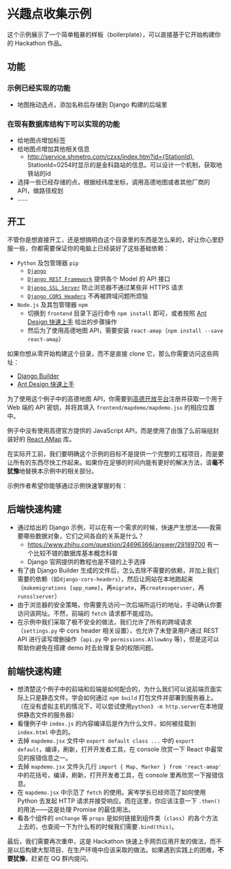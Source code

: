 兴趣点收集示例
=============

这个示例展示了一个简单粗暴的样板（boilerplate），可以直接基于它开始构建你的 Hackathon 作品。

功能
----

### 示例已经实现的功能
* 地图拖动选点，添加名称后存储到 Django 构建的后端里

### 在现有数据库结构下可以实现的功能
* 给地图点增加标签
* 给地图点增加其他相关信息
    * http://service.shmetro.com/czxx/index.htm?id={StationId}, StationId=0254时显示的是金科路站的信息。可以设计一个机制，获取地铁站的id
* 选择一些已经存储的点，根据经纬度坐标，调用高德地图或者其他厂商的 API，做路径规划
* ……

开工
----

不管你是想直接开工，还是想搞明白这个目录里的东西是怎么来的，好让你心里舒服一些，你都需要保证你的电脑上已经装好了这些基础依赖：
* `Python` 及包管理器 `pip`
    * [`Django`](https://www.djangoproject.com/download/)
    * [`Django REST Framework`](http://www.django-rest-framework.org/#installation) 提供各个 Model 的 API 接口
    * [`Django SSL Server`](https://github.com/teddziuba/django-sslserver) 防止浏览器不通过某些非 HTTPS 请求
    * [`Django CORS Headers`](https://github.com/ottoyiu/django-cors-headers) 不再被跨域问题所烦恼
* `Node.js` 及其包管理器 `npm`
    * 切换到 `frontend` 目录下运行命令 `npm install` 即可，或者按照 [Ant Design 快速上手](https://ant.design/docs/react/getting-started-cn) 给出的步骤操作
    * 然后为了使用高德地图 API，需要安装 `react-amap`（`npm install --save react-amap`）

如果你想从零开始构建这个目录，而不是直接 clone 它，那么你需要访问这些网址：
* [Django Builder](mmcardle.github.io/django_builder/)
* [Ant Design 快速上手](https://ant.design/docs/react/getting-started-cn)

为了使用这个例子中的高德地图 API，你需要到[高德开放平台](http://lbs.amap.com/)注册并获取一个用于 Web 端的 API 密钥，并将其填入 `frontend/mapdemo/mapdemo.jsx` 的相应位置中。

例子中没有使用高德官方提供的 JavaScript API，而是使用了由饿了么前端组封装好的 [React AMap](https://elemefe.github.io/react-amap/articles/start) 库。

在实际开工前，我们要明确这个示例的目标不是提供一个完整的工程项目，而是要让所有的东西尽快工作起来。如果你在足够的时间内能有更好的解决方法，请**毫不犹豫**地替换本示例中的相关部分。

示例作者希望你能够通过示例快速掌握的有：

后端快速构建
-----------
* 通过给出的 Django 示例，可以在有一个需求的时候，快速产生想法——我需要哪些数据对象，它们之间各自的关系是什么？
    * https://www.zhihu.com/question/24696366/answer/29189700 有一个比较不错的数据库基本概念科普
    * Django 官网提供的教程也是不错的上手选择
* 有了由 Django Builder 生成的文件后，怎么去除不需要的依赖，并加上我们需要的依赖（如`django-cors-headers`），然后让网站在本地跑起来（`makemigrations [app_name]`，再`migrate`，再`createsuperuser`，再`runsslserver`）
* 由于浏览器的安全策略，你需要先访问一次后端所运行的地址，手动确认你要访问该网址。不然，前端的 `fetch` 请求都不能成功。
* 在示例中我们采取了极不安全的做法，我们允许了所有的跨域请求（`settings.py` 中 cors header 相关设置），也允许了未登录用户通过 REST API 进行读写增删操作（`api.py` 中 `permissions.AllowAny` 等），但是这可以帮助你避免在搭建 demo 时去处理复杂的权限问题。

前端快速构建
-----------
* 想清楚这个例子中的前端和后端是如何配合的，为什么我们可以说前端页面实际上只是静态文件。学会如何通过 `npm build` 打包文件并部署到服务器上。（在没有虚拟主机的情况下，可以尝试使用`python3 -m http.server`在本地提供静态文件的服务器）
* 看懂例子中 `index.js` 的内容编译后是作为什么文件，如何被挂载到 `index.html` 中去的。
* 去掉 `mapdemo.jsx` 文件中 `export default class ...` 中的 `export default`，编译，刷新，打开开发者工具，在 console 欣赏一下 React 中最常见的报错信息之一。
* 去掉 `mapdemo.jsx` 文件头几行 `import { Map, Marker } from 'react-amap'` 中的花括号，编译，刷新，打开开发者工具，在 console 里再欣赏一下报错信息。
* 在 `mapdemo.jsx` 中示范了 `fetch` 的使用。寅岑学长已经师范了如何使用 Python 去发起 HTTP 请求并接受响应。而在这里，你应该注意一下 `.then()` 的用法——这是处理 Promise 的最佳用法。
* 看各个组件的 `onChange` 等 `props` 是如何链接到组件类（`class`）的各个方法上去的，也查阅一下为什么有的时候我们需要`.bind(this)`。

最后，我们需要再次重申，这是 Hackathon 快速上手网页应用开发的做法，而不是以后构建大型项目、在生产环境中应该采取的做法。如果遇到实践上的困难，**不要犹豫**，赶紧在 QQ 群内提问。
